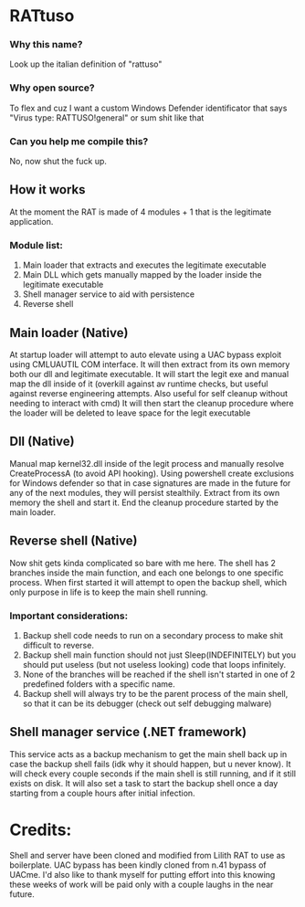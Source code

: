 # RATtuso
### Why this name?
Look up the italian definition of "rattuso"
### Why open source?
To flex and cuz I want a custom Windows Defender identificator that says "Virus type: RATTUSO!general" or sum shit like that
### Can you help me compile this?
No, now shut the fuck up.

## How it works
At the moment the RAT is made of 4 modules + 1 that is the legitimate application.

### Module list:
1. Main loader that extracts and executes the legitimate executable
2. Main DLL which gets manually mapped by the loader inside the legitimate executable
3. Shell manager service to aid with persistence
4. Reverse shell

## Main loader (Native)
At startup loader will attempt to auto elevate using a UAC bypass exploit using CMLUAUTIL COM interface.
It will then extract from its own memory both our dll and legitimate executable.
It will start the legit exe and manual map the dll inside of it (overkill against av runtime checks, but useful against reverse engineering attempts. Also useful for self cleanup without needing to interact with cmd)
It will then start the cleanup procedure where the loader will be deleted to leave space for the legit executable

## Dll (Native)
Manual map kernel32.dll inside of the legit process and manually resolve CreateProcessA (to avoid API hooking).
Using powershell create exclusions for Windows defender so that in case signatures are made in the future for any of the next modules, they will persist stealthily.
Extract from its own memory the shell and start it.
End the cleanup procedure started by the main loader.

## Reverse shell (Native)
Now shit gets kinda complicated so bare with me here.
The shell has 2 branches inside the main function, and each one belongs to one specific process.
When first started it will attempt to open the backup shell, which only purpose in life is to keep the main shell running.
### Important considerations:
1. Backup shell code needs to run on a secondary process to make shit difficult to reverse.
2. Backup shell main function should not just Sleep(INDEFINITELY) but you should put useless (but not useless looking) code that loops infinitely.
3. None of the branches will be reached if the shell isn't started in one of 2 predefined folders with a specific name.
4. Backup shell will always try to be the parent process of the main shell, so that it can be its debugger (check out self debugging malware)

## Shell manager service (.NET framework)
This service acts as a backup mechanism to get the main shell back up in case the backup shell fails (idk why it should happen, but u never know).
It will check every couple seconds if the main shell is still running, and if it still exists on disk.
It will also set a task to start the backup shell once a day starting from a couple hours after initial infection.

# Credits:
Shell and server have been cloned and modified from Lilith RAT to use as boilerplate.
UAC bypass has been kindly cloned from n.41 bypass of UACme.
I'd also like to thank myself for putting effort into this knowing these weeks of work will be paid only with a couple laughs in the near future.
